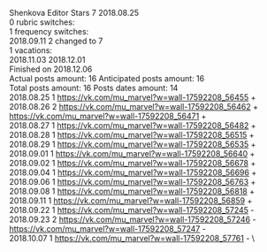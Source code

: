Shenkova	Editor Stars 7 2018.08.25\
0 rubric switches:\
1 frequency switches:\
2018.09.11 2 changed to 7 \
1 vacations:\
2018.11.03 2018.12.01 \
Finished on 2018.12.06\
Actual posts amount: 16	Anticipated posts amount: 16
\
Total posts amount: 16	Posts dates amount: 14\
2018.08.25 1 https://vk.com/mu_marvel?w=wall-17592208_56455 + \
2018.08.26 2 https://vk.com/mu_marvel?w=wall-17592208_56462 + https://vk.com/mu_marvel?w=wall-17592208_56471 + \
2018.08.27 1 https://vk.com/mu_marvel?w=wall-17592208_56482 + \
2018.08.28 1 https://vk.com/mu_marvel?w=wall-17592208_56515 + \
2018.08.29 1 https://vk.com/mu_marvel?w=wall-17592208_56535 + \
2018.09.01 1 https://vk.com/mu_marvel?w=wall-17592208_56640 + \
2018.09.02 1 https://vk.com/mu_marvel?w=wall-17592208_56678 + \
2018.09.04 1 https://vk.com/mu_marvel?w=wall-17592208_56696 + \
2018.09.06 1 https://vk.com/mu_marvel?w=wall-17592208_56763 + \
2018.09.08 1 https://vk.com/mu_marvel?w=wall-17592208_56818 + \
2018.09.11 1 https://vk.com/mu_marvel?w=wall-17592208_56859 + \
2018.09.22 1 https://vk.com/mu_marvel?w=wall-17592208_57245 - \
2018.09.23 2 https://vk.com/mu_marvel?w=wall-17592208_57246 - https://vk.com/mu_marvel?w=wall-17592208_57247 - \
2018.10.07 1 https://vk.com/mu_marvel?w=wall-17592208_57761 - \

